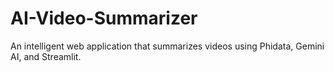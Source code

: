# AI-Video-Summarizer
An intelligent web application that summarizes videos using Phidata,  Gemini AI, and Streamlit.
